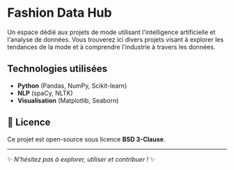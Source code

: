 # Fashion Data Hub

Un espace dédié aux projets de mode utilisant l'intelligence artificielle et l'analyse de données. Vous trouverez ici divers projets visant à explorer les tendances de la mode et à comprendre l'industrie à travers les données.

## Technologies utilisées
- **Python** (Pandas, NumPy, Scikit-learn)
- **NLP** (spaCy, NLTK)
- **Visualisation** (Matplotlib, Seaborn)

## 📄 Licence
Ce projet est open-source sous licence **BSD 3-Clause**.  

---

✨ *N'hésitez pas à explorer, utiliser et contribuer !* ✨
